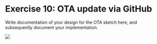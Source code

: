 Exercise 10: OTA update via GitHub
===

Write documentation of your design for the OTA sketch here, and subsequently
document your implementation.

![](image/design.png)